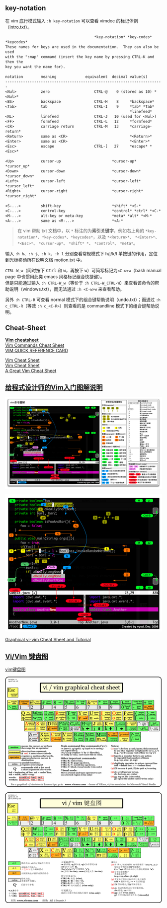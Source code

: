 
key-notation
---

在 vim 底行模式输入 `:h key-notation` 可以查看 vimdoc 的标记体例（intro.txt）。

```Shell
                                        *key-notation* *key-codes* *keycodes*
These names for keys are used in the documentation.  They can also be used
with the ":map" command (insert the key name by pressing CTRL-K and then the
key you want the name for).

notation        meaning             equivalent  decimal value(s)      
-----------------------------------------------------------------------
<Nul>           zero                    CTRL-@    0 (stored as 10) *<Nul>*
<BS>            backspace               CTRL-H    8     *backspace*
<Tab>           tab                     CTRL-I    9     *tab* *Tab*
                                                        *linefeed*
<NL>            linefeed                CTRL-J   10 (used for <Nul>)
<FF>            formfeed                CTRL-L   12     *formfeed*
<CR>            carriage return         CTRL-M   13     *carriage-return*
<Return>        same as <CR>                            *<Return>*
<Enter>         same as <CR>                            *<Enter>*
<Esc>           escape                  CTRL-[   27     *escape* *<Esc>*

<Up>            cursor-up                       *cursor-up* *cursor_up*
<Down>          cursor-down                     *cursor-down* *cursor_down*
<Left>          cursor-left                     *cursor-left* *cursor_left*
<Right>         cursor-right                    *cursor-right* *cursor_right*

<S-...>         shift-key                       *shift* *<S-*
<C-...>         control-key                     *control* *ctrl* *<C-*
<M-...>         alt-key or meta-key             *meta* *alt* *<M-*
<A-...>         same as <M-...>                 *<A-*

```

> 在 vim 帮助 txt 文档中，以 `*` 标注的为**索引关键字**，例如右上角的 `*key-notation*`、`*key-codes*`、`*keycodes*`，以及 `*<Return>*`、 `*<Enter>*`、 `*<Esc>*`、 `*cursor-up*`、 `*shift* *`、 `*control*`、 `*meta*`。

输入 `:h h`、`:h j`、`:h k`、`:h l` 分别查看常规模式下 h/j/k/l 单按键的作用，定位到光标移动所在说明文档 motion.txt 中。  

`CTRL-W_w`（同时按下 <kbd>Ctrl</kbd> 和 <kbd>w</kbd>，再按下 <kbd>w</kbd>）可简写标记为`<C-w>w`（bash manual page 中也惯用此类 emacs 风格标记组合快捷键）。  
但是只能通过输入 `:h CTRL-W_w`（等价于 `:h CTRL-W_CTRL-W`）来查看该命令的帮助说明（windows.txt），而无法通过 `:h <C-w>w` 来查看帮助。 

另外 `:h CTRL-R` 可查看 normal 模式下的组合键帮助说明（undo.txt）；而通过 `:h c_CTRL-R`（等效 `:h c_<C-R>`）则查看的是 commandline 模式下的组合键帮助说明。   

Cheat-Sheet
---

[**Vim cheatsheet**](https://devhints.io/vim)  
[Vim Commands Cheat Sheet](https://www.fprintf.net/vimCheatSheet.html)  
[VIM QUICK REFERENCE CARD](http://users.ece.utexas.edu/~adnan/vimqrc.html)  

[Vim Cheat Sheet](https://www.linuxtrainingacademy.com/vim-cheat-sheet/)  
[Vim Cheat Sheet](https://vim.rtorr.com/)  
[A Great Vim Cheat Sheet](https://www.sogou.com/link?url=40EjMDkDaLAsIcyDVlsW9N9hg9PL4llu)  

[给程式设计师的Vim入门图解说明](http://blog.vgod.tw/2009/12/08/vim-cheat-sheet-for-programmers/?variant=zh-cn)
---

![vim-cheat-sheet-full](images/vim-cheat-sheet-full.png)

![vim-cheat-sheet-diagram](images/vim-cheat-sheet-diagram.png)

[Graphical vi-vim Cheat Sheet and Tutorial](http://www.viemu.com/a_vi_vim_graphical_cheat_sheet_tutorial.html)

[Vi/Vim 键盘图](http://www.cnblogs.com/ldp-web/archive/2011/10/22/2220920.html)
---

[vim键盘图](http://km.oa.com/articles/show/68423)

![vi-vim-cheat-sheet-en](images/vi-vim-cheat-sheet-en.gif)

![vi-vim-cheat-sheet-cn](images/vi-vim-cheat-sheet-cn.png)
